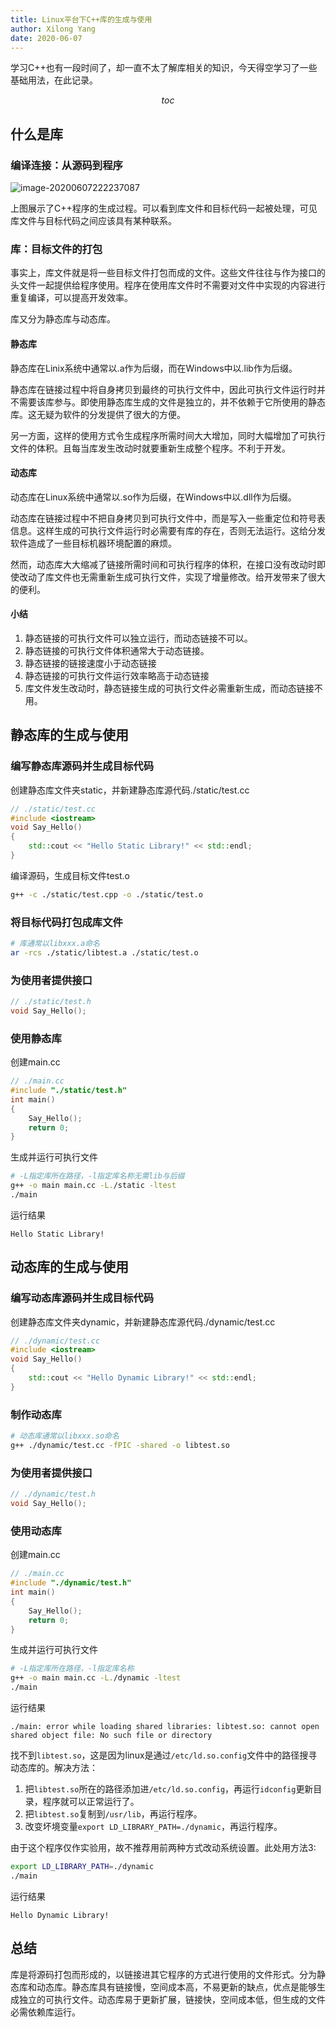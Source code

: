 ```yaml
---
title: Linux平台下C++库的生成与使用
author: Xilong Yang
date: 2020-06-07 
---
```



<div class="abstract">


学习C++也有一段时间了，却一直不太了解库相关的知识，今天得空学习了一些基础用法，在此记录。

</div>

$$toc$$

## 什么是库

### 编译连接：从源码到程序

![image-20200607222237087](https://img.xilong.site/20200607/image-20200607222237087.png)

上图展示了C++程序的生成过程。可以看到库文件和目标代码一起被处理，可见库文件与目标代码之间应该具有某种联系。

### 库：目标文件的打包

事实上，库文件就是将一些目标文件打包而成的文件。这些文件往往与作为接口的头文件一起提供给程序使用。程序在使用库文件时不需要对文件中实现的内容进行重复编译，可以提高开发效率。

库又分为静态库与动态库。

#### 静态库

静态库在Linix系统中通常以.a作为后缀，而在Windows中以.lib作为后缀。

静态库在链接过程中将自身拷贝到最终的可执行文件中，因此可执行文件运行时并不需要该库参与。即使用静态库生成的文件是独立的，并不依赖于它所使用的静态库。这无疑为软件的分发提供了很大的方便。

另一方面，这样的使用方式令生成程序所需时间大大增加，同时大幅增加了可执行文件的体积。且每当库发生改动时就要重新生成整个程序。不利于开发。

#### 动态库

动态库在Linux系统中通常以.so作为后缀，在Windows中以.dll作为后缀。

动态库在链接过程中不把自身拷贝到可执行文件中，而是写入一些重定位和符号表信息。这样生成的可执行文件运行时必需要有库的存在，否则无法运行。这给分发软件造成了一些目标机器环境配置的麻烦。

然而，动态库大大缩减了链接所需时间和可执行程序的体积，在接口没有改动时即使改动了库文件也无需重新生成可执行文件，实现了增量修改。给开发带来了很大的便利。

#### 小结

1. 静态链接的可执行文件可以独立运行，而动态链接不可以。
2. 静态链接的可执行文件体积通常大于动态链接。
3. 静态链接的链接速度小于动态链接
4. 静态链接的可执行文件运行效率略高于动态链接
5. 库文件发生改动时，静态链接生成的可执行文件必需重新生成，而动态链接不用。

## 静态库的生成与使用

### 编写静态库源码并生成目标代码

创建静态库文件夹static，并新建静态库源代码./static/test.cc

```cpp
// ./static/test.cc
#include <iostream>
void Say_Hello()
{
    std::cout << "Hello Static Library!" << std::endl;
}
```

编译源码，生成目标文件test.o

```bash
g++ -c ./static/test.cpp -o ./static/test.o
```

### 将目标代码打包成库文件

```bash
# 库通常以libxxx.a命名
ar -rcs ./static/libtest.a ./static/test.o
```

### 为使用者提供接口

```cpp
// ./static/test.h
void Say_Hello();
```

### 使用静态库

创建main.cc

```cpp
// ./main.cc
#include "./static/test.h"
int main()
{
    Say_Hello();
    return 0;
}
```

生成并运行可执行文件

```bash
# -L指定库所在路径，-l指定库名称无需lib与后缀
g++ -o main main.cc -L./static -ltest
./main
```

运行结果

```
Hello Static Library!
```

## 动态库的生成与使用

### 编写动态库源码并生成目标代码

创建静态库文件夹dynamic，并新建静态库源代码./dynamic/test.cc

```cpp
// ./dynamic/test.cc
#include <iostream>
void Say_Hello()
{
    std::cout << "Hello Dynamic Library!" << std::endl;
}
```

### 制作动态库

```bash
# 动态库通常以libxxx.so命名
g++ ./dynamic/test.cc -fPIC -shared -o libtest.so
```

### 为使用者提供接口

```cpp
// ./dynamic/test.h
void Say_Hello();
```

### 使用动态库

创建main.cc

```cpp
// ./main.cc
#include "./dynamic/test.h"
int main()
{
    Say_Hello();
    return 0;
}
```

生成并运行可执行文件

```bash
# -L指定库所在路径，-l指定库名称
g++ -o main main.cc -L./dynamic -ltest
./main
```

运行结果

```
./main: error while loading shared libraries: libtest.so: cannot open shared object file: No such file or directory
```

找不到`libtest.so`，这是因为linux是通过`/etc/ld.so.config`文件中的路径搜寻动态库的。解决方法：

1. 把`libtest.so`所在的路径添加进`/etc/ld.so.config`，再运行`idconfig`更新目录，程序就可以正常运行了。
2. 把`libtest.so`复制到`/usr/lib`，再运行程序。
3. 改变坏境变量`export LD_LIBRARY_PATH=./dynamic`，再运行程序。

由于这个程序仅作实验用，故不推荐用前两种方式改动系统设置。此处用方法3:

```bash
export LD_LIBRARY_PATH=./dynamic
./main
```

运行结果

```
Hello Dynamic Library!
```

## 总结

库是将源码打包而形成的，以链接进其它程序的方式进行使用的文件形式。分为静态库和动态库。静态库具有链接慢，空间成本高，不易更新的缺点，优点是能够生成独立的可执行文件。动态库易于更新扩展，链接快，空间成本低，但生成的文件必需依赖库运行。
